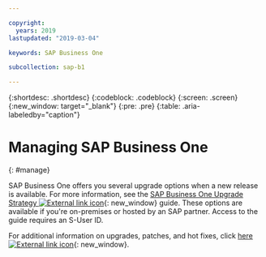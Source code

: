 ```yaml
---

copyright:
  years: 2019
lastupdated: "2019-03-04"

keywords: SAP Business One

subcollection: sap-b1

---
```


{:shortdesc: .shortdesc}
{:codeblock: .codeblock}
{:screen: .screen}
{:new_window: target="_blank"}
{:pre: .pre}
{:table: .aria-labeledby="caption"}


# Managing SAP Business One
{: #manage}

SAP Business One offers you several upgrade options when a new release is available. For more information, see the [SAP Business One Upgrade Strategy ![External link icon](../../icons/launch-glyph.svg "External link icon")](https://help.sap.com/http.svc/rc/011000358700001396142012e/9.3/en-US/B1_Upgrade_Strategy.pdf){: new_window} guide. These options are available if you're on-premises or hosted by an SAP partner. Access to the guide requires an S-User ID.

For additional information on upgrades, patches, and hot fixes, click [here ![External link icon](../../icons/launch-glyph.svg "External link icon")](https://support.sap.com/en/offerings-programs/support-small-medium-enterprises/business-one/upgrades-patches.html){: new_window}.
